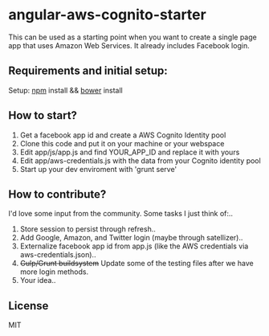 # angular-aws-cognito-starter
This can be used as a starting point when you want to create a single page app that uses Amazon Web Services. It already includes Facebook login.

## Requirements and initial setup:
Setup: [npm](https://www.npmjs.com/) install && [bower](http://bower.io/) install  
## How to start?  
1. Get a facebook app id and create a AWS Cognito Identity pool  
2. Clone this code and put it on your machine or your webspace  
3. Edit app/js/app.js and find YOUR_APP_ID and replace it with yours  
4. Edit app/aws-credentials.js with the data from your Cognito identity pool  
5. Start up your dev enviroment with 'grunt serve'  
  
## How to contribute?  
I'd love some input from the community. Some tasks I just think of:..  
1. Store session to persist through refresh..  
2. Add Google, Amazon, and Twitter login (maybe through satellizer)..  
3. Externalize facebook app id from app.js (like the AWS credentials via aws-credentials.json)..  
4. ~~Gulp/Grunt buildsystem~~  Update some of the testing files after we have more login methods.  
5. Your idea..  

## License  
MIT  
